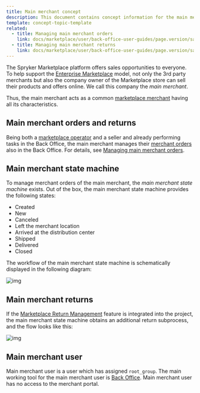 ```yaml
---
title: Main merchant concept
description: This document contains concept information for the main merchant in the Spryker Commerce OS.
template: concept-topic-template
related:
  - title: Managing main merchant orders
    link: docs/marketplace/user/back-office-user-guides/page.version/sales/managing-main-merchant-orders.html
  - title: Managing main merchant returns
    link: docs/marketplace/user/back-office-user-guides/page.version/sales/managing-main-merchant-returns.html
---
```


The Spryker Marketplace platform offers sales opportunities to everyone. To help support the [Enterprise Marketplace](/docs/marketplace/user/intro-to-spryker-marketplace/marketplace-concept.html) model, not only the 3rd party merchants but also the company owner of the Marketplace store can sell their products and offers online. We call this company the *main merchant*.

Thus, the main merchant acts as a common [marketplace merchant](/docs/marketplace/user/features/{{page.version}}/marketplace-merchant-feature-overview/marketplace-merchant-feature-overview.html) having all its characteristics.

## Main merchant orders and returns

Being both a [marketplace operator](/docs/marketplace/user/intro-to-spryker-marketplace/marketplace-personas.html) and a seller and already performing tasks in the Back Office, the main merchant manages their [merchant orders](/docs/marketplace/user/features/{{page.version}}/marketplace-order-management-feature-overview/merchant-order-overview.html) also in the Back Office. For details, see [Managing main merchant orders](/docs/marketplace/user/merchant-portal-user-guides/{{page.version}}/orders/managing-merchant-orders.html).

## Main merchant state machine

To manage merchant orders of the main merchant, the *main merchant state machine* exists. Out of the box, the main merchant state machine provides the following states:

- Created
- New
- Canceled
- Left the merchant location
- Arrived at the distribution center
- Shipped
- Delivered
- Closed

The workflow of the main merchant state machine is schematically displayed in the following diagram:

![img](https://spryker.s3.eu-central-1.amazonaws.com/docs/Marketplace/user+guides/Features/Marketplace+Merchant/Main+merchant+concept/main-merchant-state-machine-new.png)

## Main merchant returns

If the [Marketplace Return Management](/docs/marketplace/user/features/{{page.version}}/marketplace-return-management-feature-overview.html) feature is integrated into the project, the main merchant state machine obtains an additional return subprocess, and the flow looks like this:

![img](https://spryker.s3.eu-central-1.amazonaws.com/docs/Marketplace/user+guides/Features/Marketplace+Merchant/Main+merchant+concept/marketplace-main-merchant-return-process.png)

## Main merchant user

Main merchant user is a user which has assigned `root_group`. 
The main working tool for the main merchant user is [Back Office](docs/scos/user/back-office-user-guides/202005.0/general-back-office-overview.html).
Main merchant user has no access to the merchant portal.


